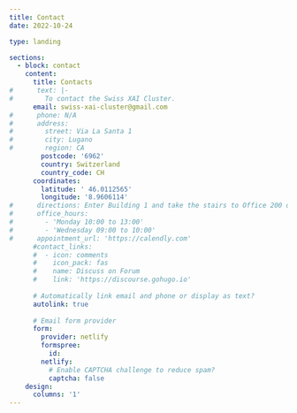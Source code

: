 ```yaml
---
title: Contact
date: 2022-10-24

type: landing

sections:
  - block: contact
    content:
      title: Contacts
#      text: |-
#        To contact the Swiss XAI Cluster.
      email: swiss-xai-cluster@gmail.com
#      phone: N/A
#      address:
#        street: Via La Santa 1
#        city: Lugano
#        region: CA
        postcode: '6962'
        country: Switzerland
        country_code: CH
      coordinates:
        latitude: ' 46.0112565'
        longitude: '8.9606114'
#      directions: Enter Building 1 and take the stairs to Office 200 on Floor 2
#      office_hours:
#        - 'Monday 10:00 to 13:00'
#        - 'Wednesday 09:00 to 10:00'
#      appointment_url: 'https://calendly.com'
      #contact_links:
      #  - icon: comments
      #    icon_pack: fas
      #    name: Discuss on Forum
      #    link: 'https://discourse.gohugo.io'
    
      # Automatically link email and phone or display as text?
      autolink: true
    
      # Email form provider
      form:
        provider: netlify
        formspree:
          id:
        netlify:
          # Enable CAPTCHA challenge to reduce spam?
          captcha: false
    design:
      columns: '1'
---
```

